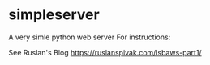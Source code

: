 # simpleserver
A very simle python web server
For instructions: 

See Ruslan's Blog
https://ruslanspivak.com/lsbaws-part1/
